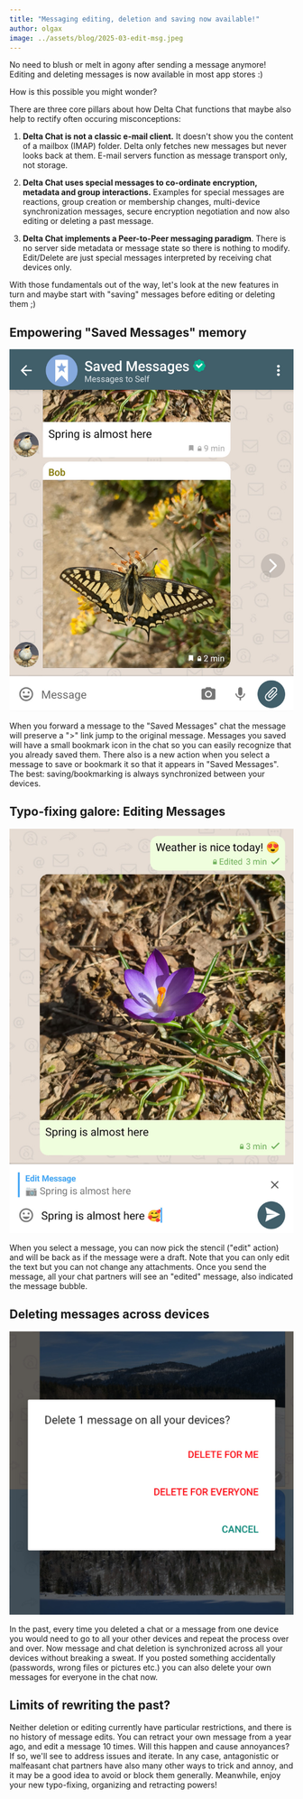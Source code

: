 ```yaml
---
title: "Messaging editing, deletion and saving now available!"
author: olgax
image: ../assets/blog/2025-03-edit-msg.jpeg
---
```


No need to blush or melt in agony after sending a message anymore!
Editing and deleting messages is now available in most app stores :) 

How is this possible you might wonder?  

There are three core pillars about how Delta Chat functions 
that maybe also help to rectify often occuring misconceptions: 

1. **Delta Chat is not a classic e-mail client.**
   It doesn't show you the content of a mailbox (IMAP) folder. 
   Delta only fetches new messages but never looks back at them. 
   E-mail servers function as message transport only, not storage. 

2. **Delta Chat uses special messages to co-ordinate encryption, metadata and group interactions.**
   Examples for special messages are reactions, group creation or membership changes, 
   multi-device synchronization messages, secure encryption negotiation 
   and now also editing or deleting a past message. 

3. **Delta Chat implements a Peer-to-Peer messaging paradigm**. 
   There is no server side metadata or message state so there is nothing to modify.
   Edit/Delete are just special messages interpreted by receiving chat devices only. 
   
With those fundamentals out of the way, let's look at the new features in turn
and maybe start with "saving" messages before editing or deleting them ;) 


## Empowering "Saved Messages" memory 

![screenshot showing the new Saved Messages chat feature](../assets/blog/2025-03-saved-msgs-v2.jpeg)

When you forward a message to the "Saved Messages" chat
the message will preserve a ">" link jump to the original message.
Messages you saved will have a small bookmark icon in the chat 
so you can easily recognize that you already saved them.
There also is a new action when you select a message 
to save or bookmark it so that it appears in "Saved Messages". 
The best: saving/bookmarking is always synchronized between your devices. 

## Typo-fixing galore: Editing Messages

![screenshot showing the new edit message feature](../assets/blog/2025-03-edit-msg.jpeg)

When you select a message, you can now pick the stencil ("edit" action)
and will be back as if the message were a draft. 
Note that you can only edit the text but you can not change any attachments. 
Once you send the message, all your chat partners will see an "edited" message,
also indicated the message bubble. 

## Deleting messages across devices 

![screenshot showing the new "delete for everyone" feature](../assets/blog/2025-03-delete-msg-for-all.jpeg)

In the past, every time you deleted a chat or a message from one device 
you would need to go to all your other devices and repeat the process over and over.
Now message and chat deletion is synchronized across all your devices without breaking a sweat.
If you posted something accidentally (passwords, wrong files or pictures etc.) 
you can also delete your own messages for everyone in the chat now. 

## Limits of rewriting the past? 

Neither deletion or editing currently have particular restrictions,
and there is no history of message edits. 
You can retract your own message from a year ago,
and edit a message 10 times. 
Will this happen and cause annoyances? 
If so, we'll see to address issues and iterate. 
In any case, antagonistic or malfeasant chat partners have also many other ways 
to trick and annoy, and it may be a good idea to avoid or block them generally.
Meanwhile, enjoy your new typo-fixing, organizing and retracting powers!

